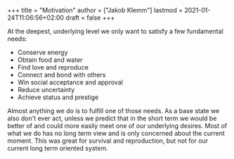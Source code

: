 +++
title = "Motivation"
author = ["Jakob Klemm"]
lastmod = 2021-01-24T11:06:56+02:00
draft = false
+++

At the deepest, underlying level we only want to satisfy a few
fundamental needs:

-   Conserve energy
-   Obtain food and water
-   Find love and reproduce
-   Connect and bond with others
-   Win social acceptance and approval
-   Reduce uncertainty
-   Achieve status and prestige

Almost anything we do is to fulfill one of those needs. As a base
state we also don't ever act, unless we predict that in the short term
we would be better of and could more easily meet one of our underlying
desires. Most of what we do has no long term view and is only concerned
about the current moment. This was great for survival and
reproduction, but not for our current long term oriented system.
